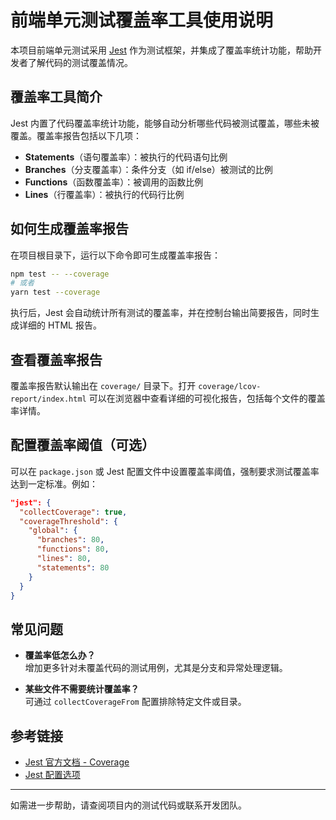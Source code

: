 # 前端单元测试覆盖率工具使用说明

本项目前端单元测试采用 [Jest](https://jestjs.io/) 作为测试框架，并集成了覆盖率统计功能，帮助开发者了解代码的测试覆盖情况。

## 覆盖率工具简介

Jest 内置了代码覆盖率统计功能，能够自动分析哪些代码被测试覆盖，哪些未被覆盖。覆盖率报告包括以下几项：

- **Statements**（语句覆盖率）：被执行的代码语句比例
- **Branches**（分支覆盖率）：条件分支（如 if/else）被测试的比例
- **Functions**（函数覆盖率）：被调用的函数比例
- **Lines**（行覆盖率）：被执行的代码行比例

## 如何生成覆盖率报告

在项目根目录下，运行以下命令即可生成覆盖率报告：

```bash
npm test -- --coverage
# 或者
yarn test --coverage
```

执行后，Jest 会自动统计所有测试的覆盖率，并在控制台输出简要报告，同时生成详细的 HTML 报告。

## 查看覆盖率报告

覆盖率报告默认输出在 `coverage/` 目录下。打开 `coverage/lcov-report/index.html` 可以在浏览器中查看详细的可视化报告，包括每个文件的覆盖率详情。

## 配置覆盖率阈值（可选）

可以在 `package.json` 或 Jest 配置文件中设置覆盖率阈值，强制要求测试覆盖率达到一定标准。例如：

```json
"jest": {
  "collectCoverage": true,
  "coverageThreshold": {
    "global": {
      "branches": 80,
      "functions": 80,
      "lines": 80,
      "statements": 80
    }
  }
}
```

## 常见问题

- **覆盖率低怎么办？**  
  增加更多针对未覆盖代码的测试用例，尤其是分支和异常处理逻辑。

- **某些文件不需要统计覆盖率？**  
  可通过 `collectCoverageFrom` 配置排除特定文件或目录。

## 参考链接

- [Jest 官方文档 - Coverage](https://jestjs.io/docs/zh-Hans/coverage)
- [Jest 配置选项](https://jestjs.io/docs/zh-Hans/configuration)

---
如需进一步帮助，请查阅项目内的测试代码或联系开发团队。
